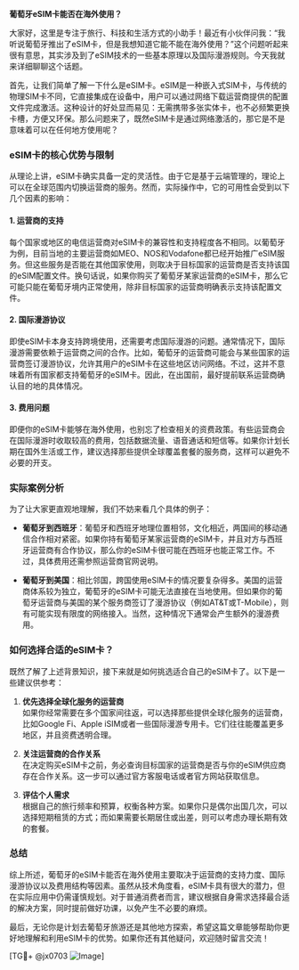 **葡萄牙eSIM卡能否在海外使用？**

大家好，这里是专注于旅行、科技和生活方式的小助手！最近有小伙伴问我：“我听说葡萄牙推出了eSIM卡，但是我想知道它能不能在海外使用？”这个问题听起来很有意思，其实涉及到了eSIM技术的一些基本原理以及国际漫游规则。今天我就来详细聊聊这个话题。

首先，让我们简单了解一下什么是eSIM卡。eSIM是一种嵌入式SIM卡，与传统的物理SIM卡不同，它直接集成在设备中，用户可以通过网络下载运营商提供的配置文件完成激活。这种设计的好处显而易见：无需携带多张实体卡，也不必频繁更换卡槽，方便又环保。那么问题来了，既然eSIM卡是通过网络激活的，那它是不是意味着可以在任何地方使用呢？

### eSIM卡的核心优势与限制

从理论上讲，eSIM卡确实具备一定的灵活性。由于它是基于云端管理的，理论上可以在全球范围内切换运营商的服务。然而，实际操作中，它的可用性会受到以下几个因素的影响：

#### 1. **运营商的支持**
   每个国家或地区的电信运营商对eSIM卡的兼容性和支持程度各不相同。以葡萄牙为例，目前当地的主要运营商如MEO、NOS和Vodafone都已经开始推广eSIM服务。但这些服务是否能在其他国家使用，则取决于目标国家的运营商是否支持该国的eSIM配置文件。换句话说，如果你购买了葡萄牙某家运营商的eSIM卡，那么它可能只能在葡萄牙境内正常使用，除非目标国家的运营商明确表示支持该配置文件。

#### 2. **国际漫游协议**
   即使eSIM卡本身支持跨境使用，还需要考虑国际漫游的问题。通常情况下，国际漫游需要依赖于运营商之间的合作。比如，葡萄牙的运营商可能会与某些国家的运营商签订漫游协议，允许其用户的eSIM卡在这些地区访问网络。不过，这并不意味着所有国家都支持葡萄牙的eSIM卡。因此，在出国前，最好提前联系运营商确认目的地的具体情况。

#### 3. **费用问题**
   即便你的eSIM卡能够在海外使用，也别忘了检查相关的资费政策。有些运营商会在国际漫游时收取较高的费用，包括数据流量、语音通话和短信等。如果你计划长期在国外生活或工作，建议选择那些提供全球覆盖套餐的服务商，这样可以避免不必要的开支。

### 实际案例分析

为了让大家更直观地理解，我们不妨来看几个具体的例子：

- **葡萄牙到西班牙**：葡萄牙和西班牙地理位置相邻，文化相近，两国间的移动通信合作相对紧密。如果你持有葡萄牙某家运营商的eSIM卡，并且对方与西班牙运营商有合作协议，那么你的eSIM卡很可能在西班牙也能正常工作。不过，具体费用还需参照运营商官网说明。
  
- **葡萄牙到美国**：相比邻国，跨国使用eSIM卡的情况要复杂得多。美国的运营商体系较为独立，葡萄牙的eSIM卡可能无法直接在当地使用。但如果你的葡萄牙运营商与美国的某个服务商签订了漫游协议（例如AT&T或T-Mobile），则有可能实现有限度的网络接入。当然，这种情况下通常会产生额外的漫游费用。

### 如何选择合适的eSIM卡？

既然了解了上述背景知识，接下来就是如何挑选适合自己的eSIM卡了。以下是一些建议供参考：

1. **优先选择全球化服务的运营商**  
   如果你经常需要在多个国家间往返，可以选择那些提供全球化服务的运营商，比如Google Fi、Apple iSIM或者一些国际漫游专用卡。它们往往能覆盖更多地区，并且资费透明合理。

2. **关注运营商的合作关系**  
   在决定购买eSIM卡之前，务必查询目标国家的运营商是否与你的eSIM供应商存在合作关系。这一步可以通过官方客服电话或者官方网站获取信息。

3. **评估个人需求**  
   根据自己的旅行频率和预算，权衡各种方案。如果你只是偶尔出国几次，可以选择短期租赁的方式；而如果需要长期居住或出差，则可以考虑办理长期有效的套餐。

### 总结

综上所述，葡萄牙的eSIM卡能否在海外使用主要取决于运营商的支持力度、国际漫游协议以及费用结构等因素。虽然从技术角度看，eSIM卡具有很大的潜力，但在实际应用中仍需谨慎规划。对于普通消费者而言，建议根据自身需求选择最合适的解决方案，同时提前做好功课，以免产生不必要的麻烦。

最后，无论你是计划去葡萄牙旅游还是其他地方探索，希望这篇文章能够帮助你更好地理解和利用eSIM卡的优势。如果你还有其他疑问，欢迎随时留言交流！

[TG💪+ @jx0703 ![Image](https://github.com/user-attachments/assets/dbca1d08-cadb-493c-b0ec-ad6f7a83f270)]